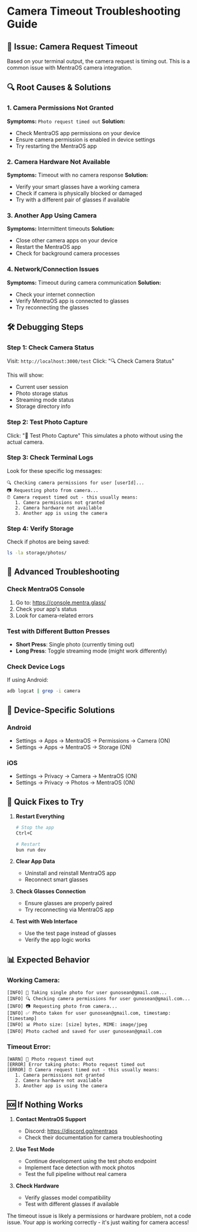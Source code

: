 # Camera Timeout Troubleshooting Guide

## 🚨 **Issue: Camera Request Timeout**

Based on your terminal output, the camera request is timing out. This is a common issue with MentraOS camera integration.

## 🔍 **Root Causes & Solutions**

### **1. Camera Permissions Not Granted**
**Symptoms:** `Photo request timed out`
**Solution:**
- Check MentraOS app permissions on your device
- Ensure camera permission is enabled in device settings
- Try restarting the MentraOS app

### **2. Camera Hardware Not Available**
**Symptoms:** Timeout with no camera response
**Solution:**
- Verify your smart glasses have a working camera
- Check if camera is physically blocked or damaged
- Try with a different pair of glasses if available

### **3. Another App Using Camera**
**Symptoms:** Intermittent timeouts
**Solution:**
- Close other camera apps on your device
- Restart the MentraOS app
- Check for background camera processes

### **4. Network/Connection Issues**
**Symptoms:** Timeout during camera communication
**Solution:**
- Check your internet connection
- Verify MentraOS app is connected to glasses
- Try reconnecting the glasses

## 🛠 **Debugging Steps**

### **Step 1: Check Camera Status**
Visit: `http://localhost:3000/test`
Click: "🔍 Check Camera Status"

This will show:
- Current user session
- Photo storage status
- Streaming mode status
- Storage directory info

### **Step 2: Test Photo Capture**
Click: "🧪 Test Photo Capture"
This simulates a photo without using the actual camera.

### **Step 3: Check Terminal Logs**
Look for these specific log messages:
```
🔍 Checking camera permissions for user [userId]...
📷 Requesting photo from camera...
⏰ Camera request timed out - this usually means:
   1. Camera permissions not granted
   2. Camera hardware not available
   3. Another app is using the camera
```

### **Step 4: Verify Storage**
Check if photos are being saved:
```bash
ls -la storage/photos/
```

## 🔧 **Advanced Troubleshooting**

### **Check MentraOS Console**
1. Go to: https://console.mentra.glass/
2. Check your app's status
3. Look for camera-related errors

### **Test with Different Button Presses**
- **Short Press**: Single photo (currently timing out)
- **Long Press**: Toggle streaming mode (might work differently)

### **Check Device Logs**
If using Android:
```bash
adb logcat | grep -i camera
```

## 📱 **Device-Specific Solutions**

### **Android**
- Settings → Apps → MentraOS → Permissions → Camera (ON)
- Settings → Apps → MentraOS → Storage (ON)

### **iOS**
- Settings → Privacy → Camera → MentraOS (ON)
- Settings → Privacy → Photos → MentraOS (ON)

## 🎯 **Quick Fixes to Try**

1. **Restart Everything**
   ```bash
   # Stop the app
   Ctrl+C
   
   # Restart
   bun run dev
   ```

2. **Clear App Data**
   - Uninstall and reinstall MentraOS app
   - Reconnect smart glasses

3. **Check Glasses Connection**
   - Ensure glasses are properly paired
   - Try reconnecting via MentraOS app

4. **Test with Web Interface**
   - Use the test page instead of glasses
   - Verify the app logic works

## 📊 **Expected Behavior**

### **Working Camera:**
```
[INFO] 📸 Taking single photo for user gunosean@gmail.com...
[INFO] 🔍 Checking camera permissions for user gunosean@gmail.com...
[INFO] 📷 Requesting photo from camera...
[INFO] ✅ Photo taken for user gunosean@gmail.com, timestamp: [timestamp]
[INFO] 📊 Photo size: [size] bytes, MIME: image/jpeg
[INFO] Photo cached and saved for user gunosean@gmail.com
```

### **Timeout Error:**
```
[WARN] 📸 Photo request timed out
[ERROR] Error taking photo: Photo request timed out
[ERROR] ⏰ Camera request timed out - this usually means:
   1. Camera permissions not granted
   2. Camera hardware not available
   3. Another app is using the camera
```

## 🆘 **If Nothing Works**

1. **Contact MentraOS Support**
   - Discord: https://discord.gg/mentraos
   - Check their documentation for camera troubleshooting

2. **Use Test Mode**
   - Continue development using the test photo endpoint
   - Implement face detection with mock photos
   - Test the full pipeline without real camera

3. **Check Hardware**
   - Verify glasses model compatibility
   - Test with different glasses if available

The timeout issue is likely a permissions or hardware problem, not a code issue. Your app is working correctly - it's just waiting for camera access!


